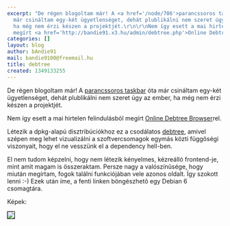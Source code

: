 ```yaml
---
excerpt: "De régen blogoltam már! A <a href='/node/706'>parancssoros taskbar</a> óta
  már csináltam egy-két ügyetlenséget, dehát plublikálni nem szeret úgy az ember,
  ha még nem érzi készen a projektjét.\r\n\r\nNem így esett a mai hirtelen felindulásból
  megírt <a href='http://bandie91.x3.hu/admin/debtree.php'>Online Debtree Browser</a>rel.\r\n\r"
categories: []
layout: blog
author: bAndie91
mail: bandie9100@freemail.hu
title: debtree
created: 1349133255
---
```

De régen blogoltam már! A <a href='/node/706'>parancssoros taskbar</a> óta már csináltam egy-két ügyetlenséget, dehát plublikálni nem szeret úgy az ember, ha még nem érzi készen a projektjét.

Nem így esett a mai hirtelen felindulásból megírt <a href='http://bandie91.x3.hu/admin/debtree.php'>Online Debtree Browser</a>rel.

Létezik a dpkg-alapú disztribúciókhoz ez a csodálatos <a href='http://collab-maint.alioth.debian.org/debtree/'>debtree</a>, amivel szépen meg lehet vizualizálni a szoftvercsomagok egymás közti függõségi viszonyait, hogy el ne vesszünk el a dependency hell-ben.

El nem tudom képzelni, hogy nem létezik kényelmes, kézreálló frontend-je, mint amit magam is összeraktam. Persze nagy a valószínũsége, hogy miután megírtam, fogok találni funkciójában vele azonos oldalt. Így szokott lenni :-)
Ezek után íme, a fenti linken böngészhetõ egy Debian 6 csomagtára.

Képek:

<img src='http://i.imgur.com/7MjlU.png' style='border: 1px solid black;' />
